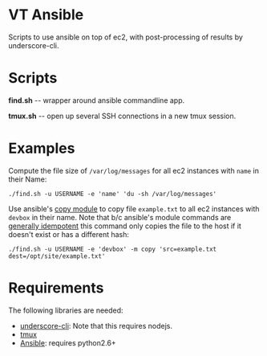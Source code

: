 VT Ansible
====

Scripts to use ansible on top of ec2, with post-processing of results by
underscore-cli.

Scripts
====

__find.sh__ -- wrapper around ansible commandline app.

__tmux.sh__ -- open up several SSH connections in a new tmux session.

Examples
====

Compute the file size of `/var/log/messages` for all ec2 instances with `name` in their Name:

    ./find.sh -u USERNAME -e 'name' 'du -sh /var/log/messages'

Use ansible's [copy module](http://ansible.cc/docs/modules.html#copy) to copy
file `example.txt` to all ec2 instances with `devbox` in their name. Note that
b/c ansible's module commands are [generally
idempotent](http://ansible.cc/docs/) this command only copies the file to the
host if it doesn't exist or has a different hash:

    ./find.sh -u USERNAME -e 'devbox' -m copy 'src=example.txt dest=/opt/site/example.txt'

Requirements
====

The following libraries are needed:

 * [underscore-cli](https://github.com/ddopson/underscore-cli): Note that this requires nodejs.
 * [tmux](http://tmux.sourceforge.net/)
 * [Ansible](http://ansible.cc/): requires python2.6+
